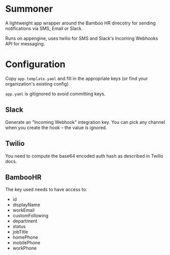 # Summoner

A lightweight app wrapper around the Bamboo HR direcotry for sending notifications via SMS, Email or Slack.

Runs on appengine, uses twilio for SMS and Slack's Incoming Webhooks API for messaging.

# Configuration
Copy `app.template.yaml` and fill in the appropriate keys (or find your organization's existing config)

`app.yaml` is gitignored to avoid committing keys.

## Slack
Generate an "Incoming Webhook" integration key. You can pick any channel when you create the hook – the value is ignored.

## Twilio
You need to compute the base64 encoded auth hash as described in Twilio docs.

## BambooHR

The key used needs to have access to:

- id
- displayName
- workEmail
- customFollowing
- department
- status
- jobTitle
- homePhone
- mobilePhone
- workPhone


